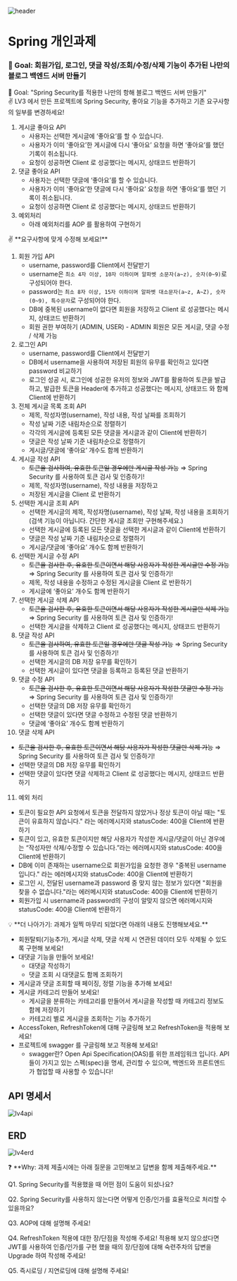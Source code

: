 ![header](https://capsule-render.vercel.app/api?type=waving&color=auto&height=300&section=header&text=블로그%20서버%20만들기&fontSize=70)

# Spring 개인과제

### 🏁 Goal:  회원가입, 로그인, 댓글 작성/조회/수정/삭제 기능이 추가된 나만의 블로그 백엔드 서버 만들기

<aside>
🏁 Goal:  "Spring Security를 적용한 나만의 항해 블로그 백엔드 서버 만들기"

</aside>

<aside>
✌️ LV3 에서 만든 프로젝트에 Spring Security, 좋아요 기능을 추가하고 기존 요구사항의 일부를 변경하세요!

</aside>

1. 게시글 좋아요 API
   - 사용자는 선택한 게시글에 ‘좋아요’를 할 수 있습니다.
   - 사용자가 이미 ‘좋아요’한 게시글에 다시 ‘좋아요’ 요청을 하면 ‘좋아요’를 했던 기록이 취소됩니다.
   - 요청이 성공하면 Client 로 성공했다는 메시지, 상태코드 반환하기
2. 댓글 좋아요 API
   - 사용자는 선택한 댓글에 ‘좋아요’를 할 수 있습니다.
   - 사용자가 이미 ‘좋아요’한 댓글에 다시 ‘좋아요’ 요청을 하면 ‘좋아요’를 했던 기록이 취소됩니다.
   - 요청이 성공하면 Client 로 성공했다는 메시지, 상태코드 반환하기
3. 예외처리
   - 아래 예외처리를 AOP 를 활용하여 구현하기

<aside>
✌️ **요구사항에 맞게 수정해 보세요!**

</aside>

1. 회원 가입 API
   - username, password를 Client에서 전달받기
   - username은  `최소 4자 이상, 10자 이하이며 알파벳 소문자(a~z), 숫자(0~9)`로 구성되어야 한다.
   - password는  `최소 8자 이상, 15자 이하이며 알파벳 대소문자(a~z, A~Z), 숫자(0~9), 특수문자`로 구성되어야 한다.
   - DB에 중복된 username이 없다면 회원을 저장하고 Client 로 성공했다는 메시지, 상태코드 반환하기
   - 회원 권한 부여하기 (ADMIN, USER) - ADMIN 회원은 모든 게시글, 댓글 수정 / 삭제 가능
2. 로그인 API
   - username, password를 Client에서 전달받기
   - DB에서 username을 사용하여 저장된 회원의 유무를 확인하고 있다면 password 비교하기
   - 로그인 성공 시, 로그인에 성공한 유저의 정보와 JWT를 활용하여 토큰을 발급하고,
     발급한 토큰을 Header에 추가하고 성공했다는 메시지, 상태코드 와 함께 Client에 반환하기
3. 전체 게시글 목록 조회 API
   - 제목, 작성자명(username), 작성 내용, 작성 날짜를 조회하기
   - 작성 날짜 기준 내림차순으로 정렬하기
   - 각각의 게시글에 등록된 모든 댓글을 게시글과 같이 Client에 반환하기
   - 댓글은 작성 날짜 기준 내림차순으로 정렬하기
   - 게시글/댓글에 ‘좋아요’ 개수도 함께 반환하기
4. 게시글 작성 API
   - ~~토큰을 검사하여, 유효한 토큰일 경우에만 게시글 작성 가능~~  ⇒ Spring Security 를 사용하여 토큰 검사 및 인증하기!
   - 제목, 작성자명(username), 작성 내용을 저장하고
   - 저장된 게시글을 Client 로 반환하기
5. 선택한 게시글 조회 API
   - 선택한 게시글의 제목, 작성자명(username), 작성 날짜, 작성 내용을 조회하기
     (검색 기능이 아닙니다. 간단한 게시글 조회만 구현해주세요.)
   - 선택한 게시글에 등록된 모든 댓글을 선택한 게시글과 같이 Client에 반환하기
   - 댓글은 작성 날짜 기준 내림차순으로 정렬하기
   - 게시글/댓글에 ‘좋아요’ 개수도 함께 반환하기
6. 선택한 게시글 수정 API
   - ~~토큰을 검사한 후, 유효한 토큰이면서 해당 사용자가 작성한 게시글만 수정 가능~~  ⇒ Spring Security 를 사용하여 토큰 검사 및 인증하기!
   - 제목, 작성 내용을 수정하고 수정된 게시글을 Client 로 반환하기
   - 게시글에 ‘좋아요’ 개수도 함께 반환하기
7. 선택한 게시글 삭제 API
   - ~~토큰을 검사한 후, 유효한 토큰이면서 해당 사용자가 작성한 게시글만 삭제 가능~~  ⇒ Spring Security 를 사용하여 토큰 검사 및 인증하기!
   - 선택한 게시글을 삭제하고 Client 로 성공했다는 메시지, 상태코드 반환하기
8. 댓글 작성 API
   - ~~토큰을 검사하여, 유효한 토큰일 경우에만 댓글 작성 가능~~  ⇒ Spring Security 를 사용하여 토큰 검사 및 인증하기!
   - 선택한 게시글의 DB 저장 유무를 확인하기
   - 선택한 게시글이 있다면 댓글을 등록하고 등록된 댓글 반환하기
9. 댓글 수정 API
   - ~~토큰을 검사한 후, 유효한 토큰이면서 해당 사용자가 작성한 댓글만 수정 가능~~  ⇒ Spring Security 를 사용하여 토큰 검사 및 인증하기!
   - 선택한 댓글의 DB 저장 유무를 확인하기
   - 선택한 댓글이 있다면 댓글 수정하고 수정된 댓글 반환하기
   - 댓글에 ‘좋아요’ 개수도 함께 반환하기
10. 댓글 삭제 API
   - ~~토큰을 검사한 후, 유효한 토큰이면서 해당 사용자가 작성한 댓글만 삭제 가능~~  ⇒ Spring Security 를 사용하여 토큰 검사 및 인증하기!
   - 선택한 댓글의 DB 저장 유무를 확인하기
   - 선택한 댓글이 있다면 댓글 삭제하고 Client 로 성공했다는 메시지, 상태코드 반환하기
11. 예외 처리
   - 토큰이 필요한 API 요청에서 토큰을 전달하지 않았거나 정상 토큰이 아닐 때는 "토큰이 유효하지 않습니다." 라는 에러메시지와 statusCode: 400을 Client에 반환하기
   - 토큰이 있고, 유효한 토큰이지만 해당 사용자가 작성한 게시글/댓글이 아닌 경우에는 “작성자만 삭제/수정할 수 있습니다.”라는 에러메시지와 statusCode: 400을 Client에 반환하기
   - DB에 이미 존재하는 username으로 회원가입을 요청한 경우 "중복된 username 입니다." 라는 에러메시지와 statusCode: 400을 Client에 반환하기
   - 로그인 시, 전달된 username과 password 중 맞지 않는 정보가 있다면 "회원을 찾을 수 없습니다."라는 에러메시지와 statusCode: 400을 Client에 반환하기
   - 회원가입 시 username과 password의 구성이 알맞지 않으면 에러메시지와 statusCode: 400을 Client에 반환하기

<aside>
💡 **더 나아가기: 과제가 일찍 마무리 되었다면 아래의 내용도 진행해보세요.**

</aside>

- 회원탈퇴(기능추가), 게시글 삭제, 댓글 삭제 시 연관된 데이터 모두 삭제될 수 있도록 구현해 보세요!
- 대댓글 기능을 만들어 보세요!
   - 대댓글 작성하기
   - 댓글 조회 시 대댓글도 함께 조회하기
- 게시글과 댓글 조회할 때 페이징, 정렬 기능을 추가해 보세요!
- 게시글 카테고리 만들어 보세요!
   - 게시글을 분류하는 카테고리를 만들어서 게시글을 작성할 때 카테고리 정보도 함께 저장하기
   - 카테고리 별로 게시글을 조회하는 기능 추가하기
- AccessToken, RefreshToken에 대해 구글링해 보고 RefreshToken을 적용해 보세요!
- 프로젝트에 swagger 를 구글링해 보고 적용해 보세요!
   - swagger란? Open Api Specification(OAS)를 위한 프레임워크 입니다. API들이 가지고 있는 스펙(spec)을 명세, 관리할 수 있으며, 백엔드와 프론트엔드가 협업할 때 사용할 수 있습니다!

## API 명세서

![lv4api](https://github.com/itsinseo/springBlog_lv4/assets/87530331/3d06d007-ad8b-4da3-bf96-b0ac0bafe032)


## ERD

![lv4erd](https://github.com/itsinseo/springBlog_lv4/assets/87530331/9e4cd1c3-410a-4e66-80bf-f08cabea2510)

<aside>
❓ **Why: 과제 제출시에는 아래 질문을 고민해보고 답변을 함께 제출해주세요.**

</aside>

Q1. Spring Security를 적용했을 때 어떤 점이 도움이 되셨나요?

Q2. Spring Security를 사용하지 않는다면 어떻게 인증/인가를 효율적으로 처리할 수 있을까요?

Q3. AOP에 대해 설명해 주세요!

Q4. RefreshToken 적용에 대한 장/단점을 작성해 주세요! 적용해 보지 않으셨다면 JWT를 사용하여 인증/인가를 구현 했을 때의 장/단점에 대해 숙련주차의 답변을 Upgrade 하여 작성해 주세요!

Q5. 즉시로딩 / 지연로딩에 대해 설명해 주세요!
